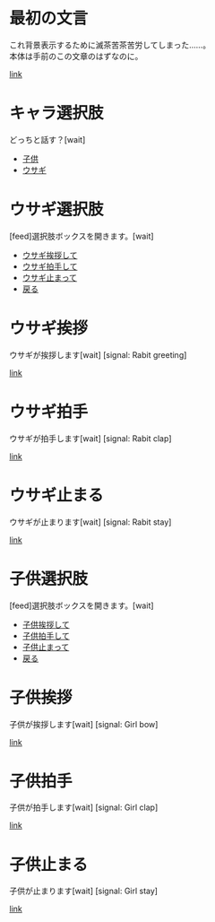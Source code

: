 最初の文言
==========
これ背景表示するために滅茶苦茶苦労してしまった……。  
本体は手前のこの文章のはずなのに。

[link](explain02.md#キャラ選択肢)

キャラ選択肢
===========
どっちと話す？[wait]
* [子供](explain02.md#子供選択肢)
* [ウサギ](explain02.md#ウサギ選択肢)

ウサギ選択肢
===========
[feed]選択肢ボックスを開きます。[wait]
* [ウサギ挨拶して](explain02.md#ウサギ挨拶)
* [ウサギ拍手して](explain02.md#ウサギ拍手)
* [ウサギ止まって](explain02.md#ウサギ止まる)
* [戻る](explain02.md#キャラ選択肢)

ウサギ挨拶
===========
ウサギが挨拶します[wait]
[signal: Rabit greeting]

[link](explain02.md#ウサギ選択肢)

ウサギ拍手
===========
ウサギが拍手します[wait]
[signal: Rabit clap]

[link](explain02.md#ウサギ選択肢)

ウサギ止まる
===========
ウサギが止まります[wait]
[signal: Rabit stay]

[link](explain02.md#ウサギ選択肢)

子供選択肢
===========
[feed]選択肢ボックスを開きます。[wait]
* [子供挨拶して](explain02.md#子供挨拶)
* [子供拍手して](explain02.md#子供拍手)
* [子供止まって](explain02.md#子供止まる)
* [戻る](explain02.md#キャラ選択肢)

子供挨拶
===========
子供が挨拶します[wait]
[signal: Girl bow]

[link](explain02.md#子供選択肢)

子供拍手
===========
子供が拍手します[wait]
[signal: Girl clap]

[link](explain02.md#子供選択肢)

子供止まる
===========
子供が止まります[wait]
[signal: Girl stay]

[link](explain02.md#子供選択肢)

